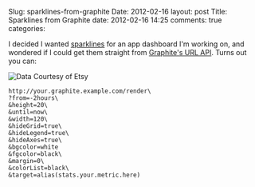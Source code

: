 Slug: sparklines-from-graphite
Date: 2012-02-16
layout: post
Title: Sparklines from Graphite
date: 2012-02-16 14:25
comments: true
categories:

I decided I wanted [sparklines](http://www.edwardtufte.com/bboard/q-and-a-fetch-msg?msg_id=0001OR) for an app dashboard I'm working on, and wondered if I could get them straight from [Graphite's URL API](http://readthedocs.org/docs/graphite/en/latest/url-api.html). Turns out you can:

![Data Courtesy of Etsy](http://static.monkinetic.com/images/etsy_404_sparkline-20120216-142723.png)

    http://your.graphite.example.com/render\
    ?from=-2hours\
    &height=20\
    &until=now\
    &width=120\
    &hideGrid=true\
    &hideLegend=true\
    &hideAxes=true\
    &bgcolor=white
    &fgcolor=black\
    &margin=0\
    &colorList=black\
    &target=alias(stats.your.metric.here)